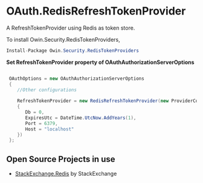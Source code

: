 OAuth.RedisRefreshTokenProvider
================================================================

A RefreshTokenProvider using Redis as token store.

To install Owin.Security.RedisTokenProviders,

```csharp
Install-Package Owin.Security.RedisTokenProviders
```


**Set RefreshTokenProvider property of OAuthAuthorizationServerOptions**

```csharp

 OAuthOptions = new OAuthAuthorizationServerOptions
 {
    //Other configurations
    
    RefreshTokenProvider = new RedisRefreshTokenProvider(new ProviderConfiguration
    {
       Db = 0,
       ExpiresUtc = DateTime.UtcNow.AddYears(1),
       Port = 6379,
       Host = "localhost"
    })
 };

```

Open Source Projects in use
---------------------
* [StackExchange.Redis](https://github.com/StackExchange/StackExchange.Redis) by StackExchange
